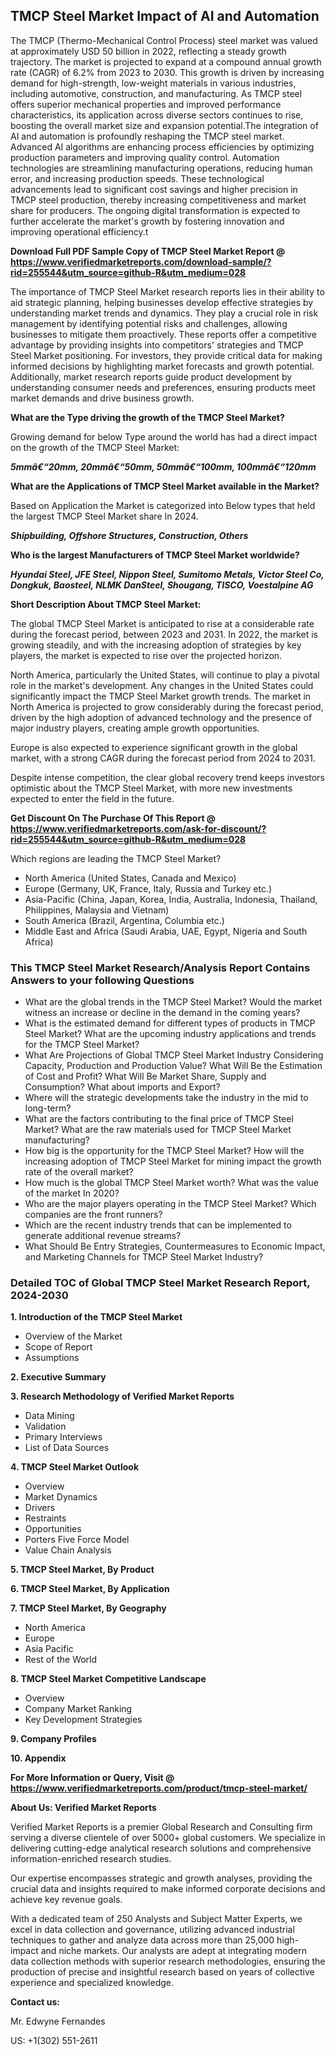 <h2>TMCP Steel Market Impact of AI and Automation</h2>The TMCP (Thermo-Mechanical Control Process) steel market was valued at approximately USD 50 billion in 2022, reflecting a steady growth trajectory. The market is projected to expand at a compound annual growth rate (CAGR) of 6.2% from 2023 to 2030. This growth is driven by increasing demand for high-strength, low-weight materials in various industries, including automotive, construction, and manufacturing. As TMCP steel offers superior mechanical properties and improved performance characteristics, its application across diverse sectors continues to rise, boosting the overall market size and expansion potential.The integration of AI and automation is profoundly reshaping the TMCP steel market. Advanced AI algorithms are enhancing process efficiencies by optimizing production parameters and improving quality control. Automation technologies are streamlining manufacturing operations, reducing human error, and increasing production speeds. These technological advancements lead to significant cost savings and higher precision in TMCP steel production, thereby increasing competitiveness and market share for producers. The ongoing digital transformation is expected to further accelerate the market's growth by fostering innovation and improving operational efficiency.t</p><p id="" class=""><strong>Download Full PDF Sample Copy of TMCP Steel Market Report @ <a href="https://www.verifiedmarketreports.com/download-sample/?rid=255544&utm_source=github-R&utm_medium=028" target="_blank">https://www.verifiedmarketreports.com/download-sample/?rid=255544&utm_source=github-R&utm_medium=028</a></strong></p><p>The importance of&nbsp;TMCP Steel Market research reports lies in their ability to aid strategic planning, helping businesses develop effective strategies by understanding market trends and dynamics. They play a crucial role in risk management by identifying potential risks and challenges, allowing businesses to mitigate them proactively. These reports offer a competitive advantage by providing insights into competitors' strategies and TMCP Steel Market positioning. For investors, they provide critical data for making informed decisions by highlighting market forecasts and growth potential. Additionally, market research reports guide product development by understanding consumer needs and preferences, ensuring products meet market demands and drive business growth.</p><p><strong>What are the&nbsp;Type driving the growth of the TMCP Steel Market?</strong></p><p id="" class="">Growing demand for below Type around the world has had a direct impact on the growth of the TMCP Steel Market:</p><em><strong>5mmâ€“20mm, 20mmâ€“50mm, 50mmâ€“100mm, 100mmâ€“120mm</strong></em></p><strong>What are the&nbsp;Applications&nbsp;of TMCP Steel Market available in the Market?</strong></p><p id="" class="">Based on Application the Market is categorized into Below types that held the largest TMCP Steel Market share In 2024.</p><em><strong>Shipbuilding, Offshore Structures, Construction, Others</strong></em></p><strong>Who is the largest Manufacturers of TMCP Steel Market worldwide?</strong></p><p><em><strong>Hyundai Steel, JFE Steel, Nippon Steel, Sumitomo Metals, Victor Steel Co, Dongkuk, Baosteel, NLMK DanSteel, Shougang, TISCO, Voestalpine AG</strong></em></p><p id="" class=""><strong>Short Description About TMCP Steel Market:</strong></p><p>The global TMCP Steel Market is anticipated to rise at a considerable rate during the forecast period, between 2023 and 2031. In 2022, the market is growing steadily, and with the increasing adoption of strategies by key players, the market is expected to rise over the projected horizon.</p><p>North America, particularly the United States, will continue to play a pivotal role in the market's development. Any changes in the United States could significantly impact the TMCP Steel Market growth trends. The market in North America is projected to grow considerably during the forecast period, driven by the high adoption of advanced technology and the presence of major industry players, creating ample growth opportunities.</p><p>Europe is also expected to experience significant growth in the global market, with a strong CAGR during the forecast period from 2024 to 2031.</p><p>Despite intense competition, the clear global recovery trend keeps investors optimistic about the TMCP Steel Market, with more new investments expected to enter the field in the future.</p><p id="" class=""><strong>Get Discount On The Purchase Of This Report @ <a href="https://www.verifiedmarketreports.com/ask-for-discount/?rid=255544&utm_source=github-R&utm_medium=028" target="_blank">https://www.verifiedmarketreports.com/ask-for-discount/?rid=255544&utm_source=github-R&utm_medium=028</a></strong></p>Which regions are leading the TMCP Steel Market?</p><ul><li>North America (United States, Canada and Mexico)</li><li>Europe (Germany, UK, France, Italy, Russia and Turkey etc.)</li><li>Asia-Pacific (China, Japan, Korea, India, Australia, Indonesia, Thailand, Philippines, Malaysia and Vietnam)</li><li>South America (Brazil, Argentina, Columbia etc.)</li><li>Middle East and Africa (Saudi Arabia, UAE, Egypt, Nigeria and South Africa)</li></ul><h3 id="" class="">This TMCP Steel Market Research/Analysis Report Contains Answers to your following Questions</h3><ul><li>What are the global trends in the TMCP Steel Market? Would the market witness an increase or decline in the demand in the coming years?</li><li>What is the estimated demand for different types of products in TMCP Steel Market? What are the upcoming industry applications and trends for the TMCP Steel Market?</li><li>What Are Projections of Global TMCP Steel Market Industry Considering Capacity, Production and Production Value? What Will Be the Estimation of Cost and Profit? What Will Be Market Share, Supply and Consumption? What about imports and Export?</li><li>Where will the strategic developments take the industry in the mid to long-term?</li><li>What are the factors contributing to the final price of TMCP Steel Market? What are the raw materials used for TMCP Steel Market manufacturing?</li><li>How big is the opportunity for the TMCP Steel Market? How will the increasing adoption of TMCP Steel Market for mining impact the growth rate of the overall market?</li><li>How much is the global TMCP Steel Market worth? What was the value of the market In 2020?</li><li>Who are the major players operating in the TMCP Steel Market? Which companies are the front runners?</li><li>Which are the recent industry trends that can be implemented to generate additional revenue streams?</li><li>What Should Be Entry Strategies, Countermeasures to Economic Impact, and Marketing Channels for TMCP Steel Market Industry?</li></ul><h3 id="" class="">Detailed TOC of Global TMCP Steel Market Research Report, 2024-2030</h3><p id="" class=""><strong>1. Introduction of the TMCP Steel Market</strong></p><ul><li>Overview of the Market</li><li>Scope of Report</li><li>Assumptions</li></ul><p id="" class=""><strong>2. Executive Summary</strong></p><p id="" class=""><strong>3. Research Methodology of Verified Market Reports</strong></p><ul><li>Data Mining</li><li>Validation</li><li>Primary Interviews</li><li>List of Data Sources</li></ul><p id="" class=""><strong>4. TMCP Steel Market Outlook</strong></p><ul><li>Overview</li><li>Market Dynamics</li><li>Drivers</li><li>Restraints</li><li>Opportunities</li><li>Porters Five Force Model</li><li>Value Chain Analysis</li></ul><p id="" class=""><strong>5. TMCP Steel Market, By Product</strong></p><p id="" class=""><strong>6. TMCP Steel Market, By Application</strong></p><p id="" class=""><strong>7. TMCP Steel Market, By Geography</strong></p><ul><li>North America</li><li>Europe</li><li>Asia Pacific</li><li>Rest of the World</li></ul><p id="" class=""><strong>8. TMCP Steel Market Competitive Landscape</strong></p><ul><li>Overview</li><li>Company Market Ranking</li><li>Key Development Strategies</li></ul><p id="" class=""><strong>9. Company Profiles</strong></p><p id="" class=""><strong>10. Appendix</strong></p><p id="" class=""><strong>For More Information or Query, Visit @ <a href="https://www.verifiedmarketreports.com/product/tmcp-steel-market/" target="_blank">https://www.verifiedmarketreports.com/product/tmcp-steel-market/</a></strong></p><p id="" class=""><strong>About Us: Verified Market Reports</strong></p><p id="" class="">Verified Market Reports is a premier Global Research and Consulting firm serving a diverse clientele of over 5000+ global customers. We specialize in delivering cutting-edge analytical research solutions and comprehensive information-enriched research studies.</p><p id="" class="">Our expertise encompasses strategic and growth analyses, providing the crucial data and insights required to make informed corporate decisions and achieve key revenue goals.</p><p id="" class="">With a dedicated team of 250 Analysts and Subject Matter Experts, we excel in data collection and governance, utilizing advanced industrial techniques to gather and analyze data across more than 25,000 high-impact and niche markets. Our analysts are adept at integrating modern data collection methods with superior research methodologies, ensuring the production of precise and insightful research based on years of collective experience and specialized knowledge.</p><p id="" class=""><strong>Contact us:</strong></p><p id="" class="">Mr. Edwyne Fernandes</p><p id="" class="">US: +1(302) 551-2611</p>
